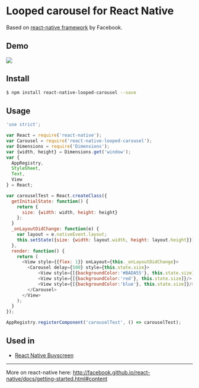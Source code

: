 # Looped carousel for React Native

Based on [react-native framework](https://github.com/facebook/react-native/) by Facebook.



## Demo
![](http://spronin.github.io/img/react.gif)

## Install

```sh
$ npm install react-native-looped-carousel --save
```

## Usage
```js
'use strict';

var React = require('react-native');
var Carousel = require('react-native-looped-carousel');
var Dimensions = require('Dimensions');
var {width, height} = Dimensions.get('window');
var {
  AppRegistry,
  StyleSheet,
  Text,
  View
} = React;

var carouselTest = React.createClass({
  getInitialState: function() {
    return {
      size: {width: width, height: height}
    };
  }
  _onLayoutDidChange: function(e) {
    var layout = e.nativeEvent.layout;
    this.setState({size: {width: layout.width, height: layout.height}});
  },
  render: function() {
    return (
      <View style={{flex: 1}} onLayout={this._onLayoutDidChange}>
        <Carousel delay={500} style={this.state.size}>
            <View style={[{backgroundColor:'#BADA55'}, this.state.size]}/>
            <View style={[{backgroundColor:'red'}, this.state.size]}/>
            <View style={[{backgroundColor:'blue'}, this.state.size]}/>
        </Carousel>
      </View>
    );
  }
});

AppRegistry.registerComponent('carouselTest', () => carouselTest);
```

## Used in
 - [React Native Buyscreen](https://github.com/appintheair/react-native-buyscreen)

----

More on react-native here: http://facebook.github.io/react-native/docs/getting-started.html#content
